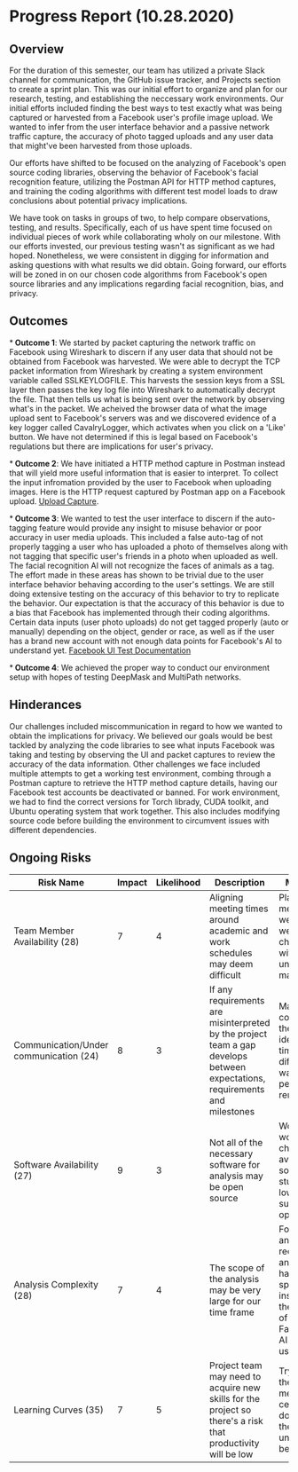 # Progress Report (10.28.2020)
## Overview
For the duration of this semester, our team has utilized a private Slack channel for communication, the GitHub issue tracker, and Projects section to create a sprint plan. This was our initial effort to organize and plan for our research, testing, and establishing the neccessary work environments. Our initial efforts included finding the best ways to test exactly what was being captured or harvested from a Facebook user's profile image upload. We wanted to infer from the user interface behavior and a passive network traffic capture, the accuracy of photo tagged uploads and any user data that might've been harvested from those uploads.

Our efforts have shifted to be focused on the analyzing of Facebook's open source coding libraries, observing the behavior of Facebook's facial recognition feature, utilizing the Postman API for HTTP method captures, and training the coding algorithms with different test model loads to draw conclusions about potential privacy implications. 

We have took on tasks in groups of two, to help compare observations, testing, and results. Specifically, each of us have spent time focused on individual pieces of work while collaborating wholy on our milestone. With our efforts invested, our previous testing wasn't as significant as we had hoped. Nonetheless, we were consistent in digging for information and asking questions with what results we did obtain. Going forward, our efforts will be zoned in on our chosen code algorithms from Facebook's open source libraries and any implications regarding facial recognition, bias, and privacy.

## Outcomes
*<b> Outcome 1</b>: We started by packet capturing the network traffic on Facebook using Wireshark to discern if any user data that should not be obtained from Facebook was harvested. We were able to decrypt the TCP packet information from Wireshark by creating a system environment variable called SSLKEYLOGFILE. This harvests the session keys from a SSL layer then passes the key log file into Wireshark to automatically decrypt the file. That then tells us what is being sent over the network by observing what's in the packet. We acheived the browser data of what the image upload sent to Facebook's servers was and we discovered evidence of a key logger called CavalryLogger, which activates when you click on a 'Like' button. We have not determined if this is legal based on Facebook's regulations but there are implications for user's privacy.

*<b> Outcome 2</b>: We have initiated a HTTP method capture in Postman instead that will yield more useful information that is easier to interpret. To collect the input infromation provided by the user to Facebook when uploading images. Here is the HTTP request captured by Postman app on a Facebook upload. [Upload Capture](https://www.getpostman.com/collections/8cece61b74a2db5e8aaf).

*<b> Outcome 3</b>: We wanted to test the user interface to discern if the auto-tagging feature would provide any insight to misuse behavior or poor accuracy in user media uploads. This included a false auto-tag of not properly tagging a user who has uploaded a photo of themselves along with not tagging that specific user's friends in a photo when uploaded as well. The facial recognition AI will not recognize the faces of animals as a tag. The effort made in these areas has shown to be trivial due to the user interface behavior behaving according to the user's settings. We are still doing extensive testing on the accuracy of this behavior to try to replicate the behavior. Our expectation is that the accuracy of this behavior is due to a bias that Facebook has implemented through their coding algorithms. Certain data inputs (user photo uploads) do not get tagged properly (auto or manually) depending on the object, gender or race, as well as if the user has a brand new account with not enough data points for Facebook's AI to understand yet. [Facebook UI Test Documentation](https://github.com/blessedlex/Skynet-Zuckerberg-Edition/issues/18)

*<b> Outcome 4</b>: We achieved the proper way to conduct our environment setup with hopes of testing DeepMask and MultiPath networks. 

## Hinderances
Our challenges included miscommunication in regard to how we wanted to obtain the implications for privacy. We believed our goals would be best tackled by analyzing the code libraries to see what inputs Facebook was taking and testing by observing the UI and packet captures to review the accuracy of the data information. Other challenges we face included multiple attempts to get a working test environment, combing through a Postman capture to retrieve the HTTP method capture details, having our Facebook test accounts be deactivated or banned. For work environment, we had to find the correct versions for Torch librady, CUDA toolkit, and Ubuntu operating system that work together. This also includes modifying source code before building the environment to circumvent issues with different dependencies.

## Ongoing Risks
|Risk Name  | Impact     | Likelihood | Description | Mitigation | Updates |
|-------------------|------------|------------|-------------|-------------|---------|
|Team Member Availability (28) | 7 | 4 | Aligning meeting times around academic and work schedules may deem difficult | Plan is to meet each week after weekly check-ins with Dr. Hale until an issue may arise | Members have been available weekly to address project needs |
|Communication/Under communication (24) | 8 | 3 | If any requirements are misinterpreted by the project team a gap develops between expectations, requirements and milestones | May need to communicate the same idea many times in different ways before people remember it | Miscommunication has been the biggest downfall for our team, we have not been able to complete our projects goals to our expectations due to this |
|Software Availability (27) | 9 | 3 | Not all of the necessary software for analysis may be open source | Work around would be to check UNO's available software for students or low cost subscription options| Only one of our group members has the PC capabilities to run tests |
|Analysis Complexity (28) | 7 | 4 | The scope of the analysis may be very large for our time frame | Focus on AI and facial recognition and its handling specifically instead of all the research of Facebook's AI and data usage| Testing the algorithms will provide the implications we are searching for |
| Learning Curves (35) | 7 | 5 | Project team may need to acquire new skills for the project so there's a risk that productivity will be low | Try to keep the best member for a certain task doing what they understand best | No changes |

